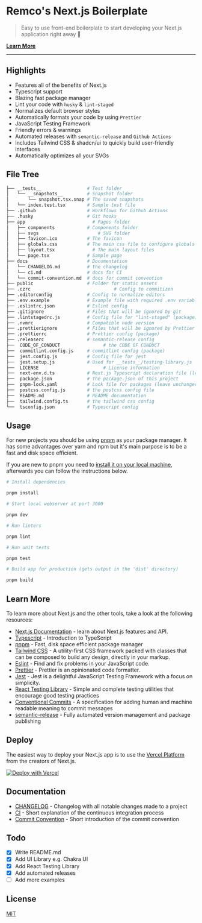 # Remco's Next.js Boilerplate

> Easy to use front-end boilerplate to start developing your Next.js application right away 💯

[**Learn More**](#learn-more)

---

## Highlights

- Features all of the benefits of Next.js
- Typescript support
- Blazing fast package manager
- Lint your code with `husky` & `lint-staged`
- Normalizes default browser styles
- Automatically formats your code by using `Prettier`
- JavaScript Testing Framework
- Friendly errors & warnings
- Automated releases with `semantic-release` and `Github Actions`
- Includes Tailwind CSS & shadcn/ui to quickly build user-friendly interfaces
- Automatically optimizes all your SVGs

## File Tree

```bash
├── __tests__                 # Test folder
│   └── __snapshots__         # Snapshot folder
│       └── snapshot.tsx.snap # The saved snapshots
│   └── index.test.tsx        # Sample test file
├── .github                   # Workflows for Github Actions
├── .husky                    # Git hooks
├── app                    		# Pages folder
│   ├── components            # Components folder
│   ├── svgs		              # SVG folder
│   ├── favicon.ico           # The favicon
│   ├── globals.css           # The main css file to configure globals such a tailwind
│   ├── layout.tsx          	# The main layout files
│   └── page.tsx              # Sample page
├── docs                      # Documentation
│   └── CHANGELOG.md          # the changelog
│   └── ci.md                 # docs for CI
│   └── commit-convention.md  # docs for commit convention
├── public                    # Folder for static assets
├── .czrc					            # Config to commitizen
├── .editorconfig             # Config to normalize editors
├── .env.example              # Example file with required .env variables
├── .eslintrc.json            # Eslint config
├── .gitignore                # Files that will be ignored by git
├── .lintstagedrc.js          # Config file for "lint-staged" (package)
├── .nvmrc                    # Compatible node version
├── .prettierignore           # Files that will be ignored by Prettier (package)
├── .prettierrc               # Prettier config (package)
├── .releaserc                # semantic-release config
├──  CODE_OF_CONDUCT		     	# the CODE OF CONDUCT
├──  commitlint.config.js     # commitlint config (package)
├──  jest.config.js           # Config file for jest
├──  jest.setup.js            # Used for __tests__/testing-library.js
├──  LICENSE			            # License information
├──  next-env.d.ts            # Next.js Typescript declaration file (leave unchanged)
├──  package.json             # The package.json of this project
├──  pnpm-lock.yaml           # Lock file for packages (leave unchanged)
├──  postcss.config.js        # the postcss config file
├──  README.md                # README documentation
├──  tailwind.config.ts       # the tailwind css config
└──  tsconfig.json            # Typescript config
```

## Usage

For new projects you should be using [pnpm](https://pnpm.io/) as your package manager.
It has some advantages over yarn and npm but it's main purpose is to be a fast and disk space efficient.

If you are new to pnpm you need to [install it on your local machine](https://pnpm.io/installation), afterwards you can follow the instructions below.

```bash
# Install dependencies

pnpm install

# Start local webserver at port 3000

pnpm dev

# Run linters

pnpm lint

# Run unit tests

pnpm test

# Build app for production (gets output in the 'dist' directory)

pnpm build
```

## Learn More

To learn more about Next.js and the other tools, take a look at the following resources:

- [Next.js Documentation](https://nextjs.org/docs) - learn about Next.js features and API.
- [Typescript](https://www.typescriptlang.org/docs) - Introduction to TypeScript
- [pnpm](https://pnpm.io/) - Fast, disk space efficient package manager
- [Tailwind CSS](https://tailwindcss.com/docs/) - A utility-first CSS framework packed with classes that can be composed to build any design, directly in your markup.
- [Eslint](https://eslint.org/docs/user-guide) - Find and fix problems in your JavaScript code.
- [Prettier](https://prettier.io/docs/en/index.html) - Prettier is an opinionated code formatter.
- [Jest](https://jestjs.io/docs/getting-started) - Jest is a delightful JavaScript Testing Framework with a focus on
  simplicity.
- [React Testing Library](https://testing-library.com/docs/) - Simple and complete testing utilities that encourage good
  testing practices
- [Conventional Commits](https://www.conventionalcommits.org/en/v1.0.0/) - A specification for adding human and machine readable meaning to commit messages
- [semantic-release](https://github.com/semantic-release/semantic-release) - Fully automated version management and package publishing

## Deploy

The easiest way to deploy your Next.js app is to use
the [Vercel Platform](https://vercel.com/new?utm_medium=default-template&filter=next.js&utm_source=create-next-app&utm_campaign=create-next-app-readme)
from the creators of Next.js.

[![Deploy with Vercel](https://vercel.com/button)](https://vercel.com/new/project?template=https://github.com/remcolakens/next-boilerplate)

## Documentation

- [CHANGELOG](/docs/CHANGELOG.md) - Changelog with all notable changes made to a project
- [CI](/docs/ci.md) - Short explanation of the continuous integration process
- [Commit Convention](/docs/commit-convention.md) - Short introduction of the commit convention

## Todo

- [x] Write README.md
- [x] Add UI Library e.g. Chakra UI
- [x] Add React Testing Library
- [x] Add automated releases
- [ ] Add more examples

## License

[MIT](/LICENSE)
